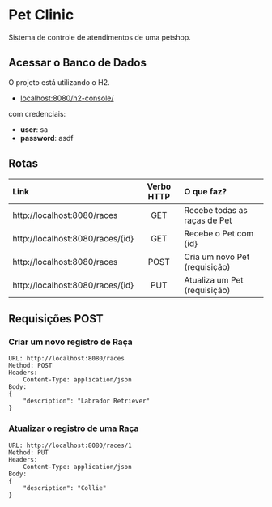 # Pet Clinic

Sistema de controle de atendimentos de uma petshop.

<!-- Connect Database (java -cp  /home/cazevedo/.m2/repository/org/hsqldb/hsqldb/2.7.1/hsqldb-2.7.1.jar org.hsqldb.util.DatabaseManagerSwing) -->


## Acessar o Banco de Dados

O projeto está utilizando o H2.

- [localhost:8080/h2-console/](localhost:8080/h2-console/)

com credenciais:

- **user**: sa
- **password**: asdf

## Rotas

| Link | Verbo HTTP | O que faz? |
| :--  | :-:        | :-         |
| http://localhost:8080/races        | GET  | Recebe todas as raças de Pet    |
| http://localhost:8080/races/\{id\} | GET  | Recebe o Pet com \{id\}         |
| http://localhost:8080/races        | POST | Cria um novo Pet (requisição)   |
| http://localhost:8080/races/\{id\} | PUT  | Atualiza um Pet (requisição)    |

## Requisições POST

### Criar um novo registro de Raça
```
URL: http://localhost:8080/races
Method: POST
Headers: 
    Content-Type: application/json
Body:
{
    "description": "Labrador Retriever"
}
```

### Atualizar o registro de uma Raça
```
URL: http://localhost:8080/races/1
Method: PUT
Headers: 
    Content-Type: application/json
Body:
{
    "description": "Collie"
}
```

